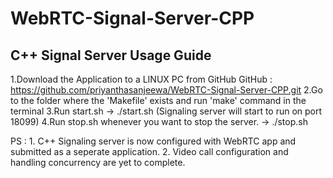 # WebRTC-Signal-Server-CPP

C++ Signal Server Usage Guide
-----------------------------
1.Download the Application to a LINUX PC from GitHub
GitHub : https://github.com/priyanthasanjeewa/WebRTC-Signal-Server-CPP.git
2.Go to the folder where the 'Makefile' exists and run 'make' command in the terminal
3.Run start.sh -> ./start.sh  (Signaling server will start to run on port 18099)
4.Run stop.sh whenever you want to stop the server. -> ./stop.sh 

PS : 1. C++ Signaling server is now configured with WebRTC app and submitted as a seperate application.
     2. Video call configuration and handling concurrency are yet to complete.